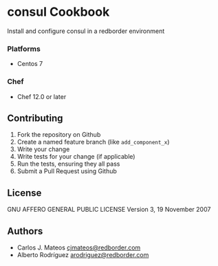 # consul Cookbook

Install and configure consul in a redborder environment

### Platforms

- Centos 7

### Chef

- Chef 12.0 or later

## Contributing

1. Fork the repository on Github
2. Create a named feature branch (like `add_component_x`)
3. Write your change
4. Write tests for your change (if applicable)
5. Run the tests, ensuring they all pass
6. Submit a Pull Request using Github

## License
GNU AFFERO GENERAL PUBLIC LICENSE
Version 3, 19 November 2007

## Authors
- Carlos J. Mateos <cjmateos@redborder.com>
- Alberto Rodríguez <arodriguez@redborder.com>
